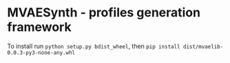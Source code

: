 # MVAESynth - profiles generation framework

To install run `python setup.py bdist_wheel`, then `pip install dist/mvaelib-0.0.3-py3-none-any.whl`
